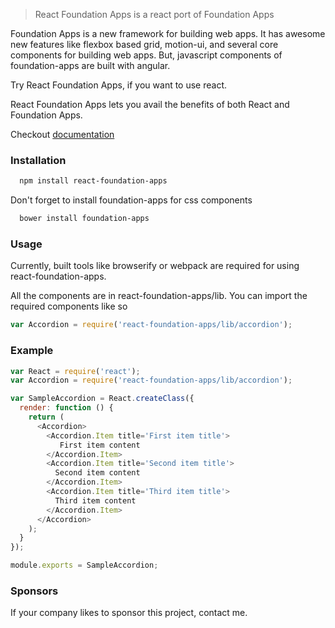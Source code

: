 > React Foundation Apps is a react port of Foundation Apps

Foundation Apps is a new framework for building web apps. It has awesome new features like 
flexbox based grid, motion-ui, and several core components for building web apps.
But, javascript components of foundation-apps are built with angular.

Try React Foundation Apps, if you want to use react.

React Foundation Apps lets you avail the benefits of both React and Foundation Apps.

Checkout [documentation](http://foundation.webrafter.com) 

### Installation

```bash
  npm install react-foundation-apps
```
Don't forget to install foundation-apps for css components
```bash
  bower install foundation-apps
```

### Usage

Currently, built tools like browserify or webpack are required for using react-foundation-apps.

All the components are in react-foundation-apps/lib.
You can import the required components like so

```javascript
var Accordion = require('react-foundation-apps/lib/accordion');
```

### Example

```javascript
var React = require('react');
var Accordion = require('react-foundation-apps/lib/accordion');

var SampleAccordion = React.createClass({
  render: function () {
    return (
      <Accordion>
        <Accordion.Item title='First item title'>
           First item content
        </Accordion.Item>
        <Accordion.Item title='Second item title'>
          Second item content
        </Accordion.Item>
        <Accordion.Item title='Third item title'>
          Third item content
        </Accordion.Item>
      </Accordion>
    );
  }
});

module.exports = SampleAccordion;

```

### Sponsors
If your company likes to sponsor this project, contact me. 
